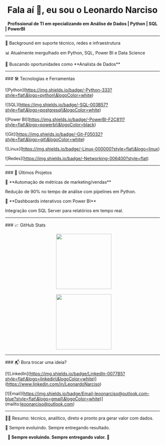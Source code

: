 <h1 align="center">Fala aí 👊, eu sou o Leonardo Narciso</h1>



<p align="center">

&nbsp; <strong>Profissional de TI em epecializando em Análise de Dados | Python | SQL | PowerBI </strong>

</p>



---



🧠 Background em suporte técnico, redes e infraestrutura  

📊 Atualmente mergulhado em Python, SQL, Power BI e Data Science  

🎯 Buscando oportunidades como \*\*Analista de Dados\*\*



---



\### 🛠️ Tecnologias e Ferramentas



!\[Python](https://img.shields.io/badge/-Python-333?style=flat\&logo=python\&logoColor=white)

!\[SQL](https://img.shields.io/badge/-SQL-003B57?style=flat\&logo=postgresql\&logoColor=white)

!\[Power BI](https://img.shields.io/badge/-PowerBI-F2C811?style=flat\&logo=powerbi\&logoColor=black)

!\[Git](https://img.shields.io/badge/-Git-F05032?style=flat\&logo=git\&logoColor=white)

!\[Linux](https://img.shields.io/badge/-Linux-000000?style=flat\&logo=linux)

!\[Redes](https://img.shields.io/badge/-Networking-006400?style=flat)



---



\### 🚀 Últimos Projetos



🔹 \*\*Automação de métricas de marketing/vendas\*\*  

Redução de 90% no tempo de análise com pipelines em Python.



🔹 \*\*Dashboards interativos com Power BI\*\*  

Integração com SQL Server para relatórios em tempo real.



---



\### 📈 GitHub Stats



<div align="center">

&nbsp; <img height="180em" src="https://github-readme-stats.vercel.app/api?username=LeoNarcisoDev\&show\_icons=true\&theme=midnight-purple\&count\_private=true"/>

&nbsp; <img height="180em" src="https://github-readme-stats.vercel.app/api/top-langs/?username=LeoNarcisoDev\&layout=compact\&langs\_count=7\&theme=midnight-purple"/>

</div>



---



\### 📬 Bora trocar uma ideia?



\[!\[LinkedIn](https://img.shields.io/badge/LinkedIn-0077B5?style=flat\&logo=linkedin\&logoColor=white)](https://www.linkedin.com/in/LeonardoNarciso)

\[!\[Email](https://img.shields.io/badge/Email-leoonarciso@outlook.com-blue?style=flat\&logo=gmail\&logoColor=white)](mailto:leoonarciso@outlook.com)



---



🧍‍♂️ Resumo: técnico, analítico, direto e pronto pra gerar valor com dados.  

🎯 Sempre evoluindo. Sempre entregando resultado.



&nbsp; <strong>🚀 Sempre evoluindo. Sempre entregando valor. 🚀</strong>

</p>



